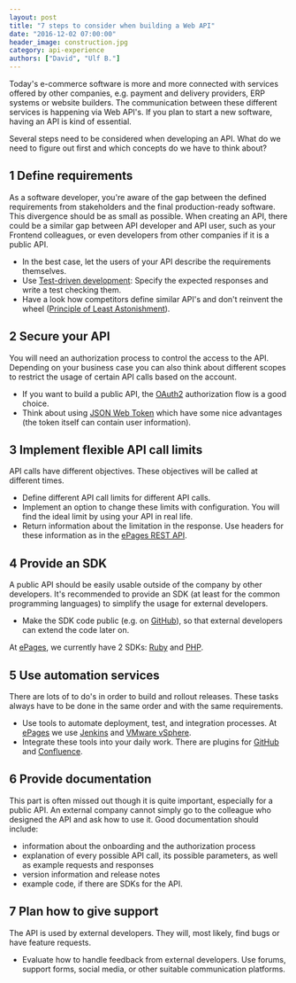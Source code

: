 ```yaml
---
layout: post
title: "7 steps to consider when building a Web API"
date: "2016-12-02 07:00:00"
header_image: construction.jpg
category: api-experience
authors: ["David", "Ulf B."]
---
```


Today's e-commerce software is more and more connected with services offered by other companies,
e.g. payment and delivery providers, ERP systems or website builders.
The communication between these different services is happening via Web API's.
If you plan to start a new software, having an API is kind of essential.

Several steps need to be considered when developing an API.
What do we need to figure out first and which concepts do we have to think about?

## 1 Define requirements

As a software developer, you're aware of the gap between the defined requirements from stakeholders and the final production-ready software.
This divergence should be as small as possible.
When creating an API, there could be a similar gap between API developer and API user, such as your Frontend colleagues, or even developers from other companies if it is a public API.

* In the best case, let the users of your API describe the requirements themselves.
* Use [Test-driven development](http://wiki.c2.com/?TestDrivenDevelopment): Specify the expected responses and write a test checking them.
* Have a look how competitors define similar API's and don't reinvent the wheel ([Principle of Least Astonishment](https://en.wikipedia.org/wiki/Principle_of_least_astonishment)).

## 2 Secure your API

You will need an authorization process to control the access to the API.
Depending on your business case you can also think about different scopes to
restrict the usage of certain API calls based on the account.

* If you want to build a public API, the [OAuth2](https://oauth.net/2/) authorization flow is a good choice.
* Think about using [JSON Web Token](https://jwt.io/) which have some nice advantages (the token itself can contain user information).

## 3 Implement flexible API call limits

API calls have different objectives.
These objectives will be called at different times.

* Define different API call limits for different API calls.
* Implement an option to change these limits with configuration.
You will find the ideal limit by using your API in real life.
* Return information about the limitation in the response.
Use headers for these information as in the [ePages REST API](https://developer.epages.com/apps/api-call-limit).

## 4 Provide an SDK

A public API should be easily usable outside of the company by other developers.
It's recommended to provide an SDK (at least for the common programming languages) to simplify the usage for external developers.

* Make the SDK code public (e.g. on [GitHub](https://github.com)), so that external developers can extend the code later on.

At [ePages](https://developer.epages.com), we currently have 2 SDKs: [Ruby](https://developer.epages.com/apps/ruby-gem) and [PHP](https://developer.epages.com/apps/php-client).

## 5 Use automation services

There are lots of to do's in order to build and rollout releases.
These tasks always have to be done in the same order and with the same requirements.

* Use tools to automate deployment, test, and integration processes.
At [ePages](http://www.epages.com/en/) we use [Jenkins](https://jenkins.io/) and [VMware vSphere](http://www.vmware.com/de/products/vsphere.html).
* Integrate these tools into your daily work.
There are plugins for [GitHub](https://wiki.jenkins-ci.org/display/JENKINS/GitHub+Plugin) and [Confluence](https://marketplace.atlassian.com/plugins/nl.avisi.confluence.plugins.git-plugin/server/overview).

## 6 Provide documentation

This part is often missed out though it is quite important, especially for a public API.
An external company cannot simply go to the colleague who designed the API and ask how to use it.
Good documentation should include:

- information about the onboarding and the authorization process
- explanation of every possible API call, its possible parameters, as well as example requests and responses
- version information and release notes
- example code, if there are SDKs for the API.

## 7 Plan how to give support

The API is used by external developers.
They will, most likely, find bugs or have feature requests.

* Evaluate how to handle feedback from external developers.
Use forums, support forms, social media, or other suitable communication platforms.
